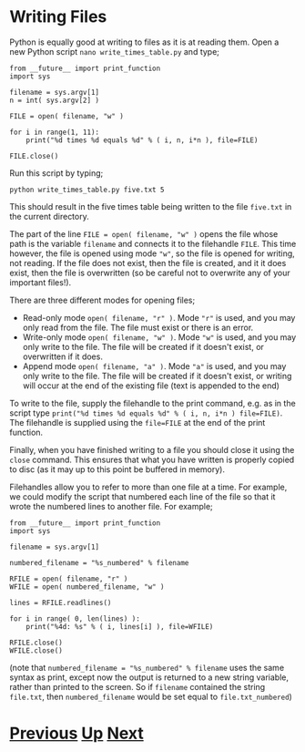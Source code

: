 # Writing Files

Python is equally good at writing to files as it is at reading them. Open a new Python script `nano write_times_table.py` and type;

    from __future__ import print_function
    import sys
    
    filename = sys.argv[1]
    n = int( sys.argv[2] )
    
    FILE = open( filename, "w" )
    
    for i in range(1, 11):
        print("%d times %d equals %d" % ( i, n, i*n ), file=FILE)
    
    FILE.close()

Run this script by typing;

    python write_times_table.py five.txt 5

This should result in the five times table being written to the file `five.txt` in the current directory.

The part of the line `FILE = open( filename, "w" )` opens the file whose path is the variable `filename` and connects it to the filehandle `FILE`. This time however, the file is opened using mode `"w"`, so the file is opened for writing, not reading. If the file does not exist, then the file is created, and it it does exist, then the file is overwritten (so be careful not to overwrite any of your important files!).

There are three different modes for opening files;

* Read-only mode `open( filename, "r" )`. Mode `"r"` is used, and you may only read from the file. The file must exist or there is an error.
* Write-only mode `open( filename, "w" )`. Mode `"w"` is used, and you may only write to the file. The file will be created if it doesn't exist, or overwritten if it does.
* Append mode `open( filename, "a" )`. Mode `"a"` is used, and you may only write to the file. The file will be created if it doesn't exist, or writing will occur at the end of the existing file (text is appended to the end)

To write to the file, supply the filehandle to the print command, e.g. as in the script type `print("%d times %d equals %d" % ( i, n, i*n ) file=FILE)`. The filehandle is supplied using the `file=FILE` at the end of the print function.

Finally, when you have finished writing to a file you should close it using the `close` command. This ensures that what you have written is properly copied to disc (as it may up to this point be buffered in memory).

Filehandles allow you to refer to more than one file at a time. For example, we could modify the script that numbered each line of the file so that it wrote the numbered lines to another file. For example;

    from __future__ import print_function
    import sys
    
    filename = sys.argv[1]
    
    numbered_filename = "%s_numbered" % filename
    
    RFILE = open( filename, "r" )
    WFILE = open( numbered_filename, "w" )
    
    lines = RFILE.readlines()
    
    for i in range( 0, len(lines) ):
        print("%4d: %s" % ( i, lines[i] ), file=WFILE)

    RFILE.close()
    WFILE.close()

(note that `numbered_filename = "%s_numbered" % filename` uses the same syntax as print, except now the output is returned to a new string variable, rather than printed to the screen. So if `filename` contained the string `file.txt`, then `numbered_filename` would be set equal to `file.txt_numbered`)

# [Previous](files.md) [Up](README.md) [Next](splitting.md)
